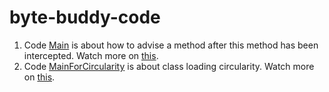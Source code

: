 # byte-buddy-code

1. Code [Main](/src/main/java/Main.java) is about how to advise a method after this method has been intercepted.
Watch more on [this](https://github.com/raphw/byte-buddy/issues/900).
2. Code [MainForCircularity](src/main/java/MainForCircularity.java) is about class loading circularity.
Watch more on [this](https://github.com/raphw/byte-buddy/issues/530#issuecomment-419002236).

